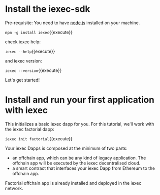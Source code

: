 
# Install the iexec-sdk


Pre-requisite: You need to have [node.js](https://nodejs.org/en/) installed on your machine.

`npm -g install iexec`{{execute}}

check iexec help:

`iexec --help`{{execute}}

and iexec version:

`iexec --version`{{execute}}

Let's get started!

# Install and run your first application with iexec


This initializes a basic iexec dapp for you. For this tutorial, we'll work with the iexec factorial dapp:

`iexec init factorial`{{execute}}


Your iexec Dapps is composed at the minimum of two parts:

* an offchain app, which can be any kind of legacy application. The offchain app will be executed by the iexec decentralised cloud.
* a smart contract that interfaces your iexec Dapp from Ethereum to the offchain app.


Factorial offchain app is already installed and deployed in the iexec network. 



